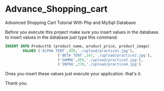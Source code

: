 # Advance_Shopping_cart
Advanced Shopping Cart Tutorial With Php and MySqli Database

Before you execute this project make sure you insert values in the database.
to insert values in the database just type this command.

```sql
INSERT INTO Producttb (product_name, product_price, product_image)
        VALUES ('ALPHA TENT',499,'./upload/practice1.jpg'),
                        ('BETA TENT',147,'./upload/practice2.jpg'),
                        ('GAMMA',459,'./upload/practice3.jpg'),
                        ('INFRA',278,'./upload/practice4.jpg')
```

Ones you insert these values just execute your application.
that's it.

Thank you.
